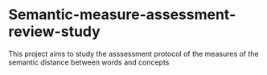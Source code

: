 # Semantic-measure-assessment-review-study
This project aims to study the asssessment protocol of the measures of the semantic distance between words and concepts
